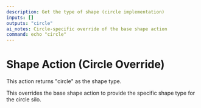 ```yaml
---
description: Get the type of shape (circle implementation)
inputs: []
outputs: "circle"
ai_notes: Circle-specific override of the base shape action
command: echo "circle"
---
```


# Shape Action (Circle Override)

This action returns "circle" as the shape type.

This overrides the base shape action to provide the specific shape type for the circle silo.